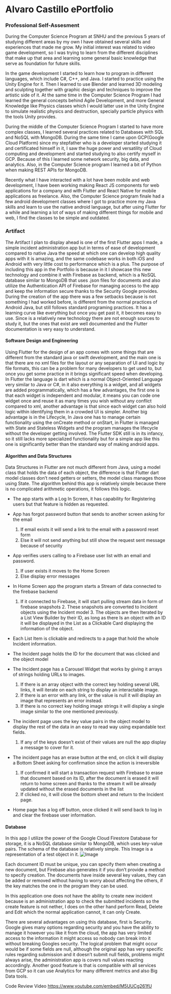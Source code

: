 # Alvaro Castillo ePortfolio

### Professional Self-Assesment 

   During the Computer Science Program at SNHU and the previous 5 years of studying different areas by my own I have obtained several skills and experiences that made me grow. My initial interest was related to video game development, so I was trying to learn from the different disciplines that make up that area and learning some general basic knowledge that serve as foundation for future skills.
  
   In the game development I started to learn how to program in different languages, which include C#, C++, and Java. I started to practice using the Unity Engine for it. Then I learned to use Blender and learned 3D modeling and sculpting together with graphic design and techniques to improve the artistic side of it. At the same time in the Computer Science Program I had learned the general concepts behind Agile Development, and more General Knowledge like Physics classes which I would latter use in the Unity Engine to simulate realistic physics and destruction, specially particle physics with the tools Unity provides.
 
   During the middle of the Computer Science Program I started to have more complex classes, I learned several practices related to Databases with SQL and NoSQL with MongoDB. During the same time I came upon GCP(Google Cloud Platform) since my stepfather who is a developer started studying it and certificated himself in it, I saw the huge power and versatility of Cloud computing and development and started studying to also certify myself in GCP. Because of this I learned some network security, big data, and analytics. Also, in the Computer Science program I learned a bit of Python when making REST APIs for MongoDB.
	
   Recently what I have interacted with a lot have been mobile and web development, I have been working making React JS components for web applications for a company and with Flutter and React Native for mobile applications as freelance. Also, the Computer Science program finale had a few android development classes where I got to practice more my Java skills and learn to use the native android language, but after using Flutter for a while and learning a lot of ways of making different things for mobile and web, I find the classes to be simple and outdated.
   
### Artifact
	
   The Artifact I plan to display ahead is one of the first Flutter apps I made, a simple incident administration app but in terms of ease of development compared to native Java the speed at which one can develop high quality apps with it is amazing, and the same codebase works in both iOS and Android with very little cost to performance which is a plus. The purpose of including this app in the Portfolio is because in it I showcase this new technology and combine it with Firebase as backend, which is a NoSQL database similar to MongoDB that uses .json files for documents and also utilize the Authentication API of Firebase for managing access to the app and keep the information secure thanks to the Security Google provides.
   During  the creation of the app there was a few setbacks because is not something I had worked before, is different from the normal practices of Android Java, but still follows standard programing practices. It has a learning curve like everything but once you get past it, it becomes easy to use. Since is a relatively new technology there are not enough sources to study it, but the ones that exist are well documented and the Flutter documentation is very easy to understand.


#### Software Design and Engineering

   Using Flutter for the design of an app comes with some things that are different from the standard java or swift development, and the main one is that there are no xml files for the layout or any separation of UI and logic by file formats, this can be a problem for many developers to get used to, but once you get some practice in it brings significant speed when developing. In Flutter the language is dart which is a normal Object-Oriented Language very similar to Java or C#, in it also everything is a widget, and all widgets are added programmatically, which has a few advantages, the first one is that each widget is independent and modular, it means you can code one widget once and reuse it as many times you wish without any conflict compared to xml, another advantage is that since each widget can also hold logic within identifying them in a crowded UI is simpler. Another big advantage is in the Lifecycle, In Java one has to manage certain functionality using the onCreate method or onStart, in Flutter is managed with State and Stateless Widgets and the program manages the lifecycle without the developer getting involved. The Flutter SDK still is in its infancy, so it still lacks more specialized functionality but for a simple app like this one is significantly better than the standard way of making android apps.

#### Algorithm and Data Structures

   Data Structures in Flutter are not much different from Java, using a model class that holds the data of each object, the difference is that Flutter dart model classes don’t need getters or setters, the model class manages those using State. The algorithm behind this app is relatively simple because there is no complicated arithmetic operations, it follows this logic.
   
- The app starts with a Log In Screen, it has capability for Registering users but that feature is hidden as requested.
- App has forgot password button that sends to another screen asking for the email
 	1. 	If email exists it will send a link to the email with a password reset form
	2.	Else it will not send anything but still show the request sent message because of security
  
- App verifies users calling to a Firebase user list with an email and password.
 	1.	If user exists it moves to the Home Screen
  	2.	Else display error messages
  
-	In Home Screen app the program starts a Stream of data connected to the firebase backend
  	1.	If it connected to Firebase, it will start pulling stream data in form of firebase snapshots
    	2.	These snapshots are converted to Incident objects using the Incident model
    	3.	The objects are then Iterated by a List View Builder by their ID, as long as there Is an object with an ID it will be displayed in the List as a Clickable Card displaying the information of the object.
    
- Each List Item is clickable and redirects to a page that hold the whole Incident information.
- The Incident page holds the ID for the document that was clicked and the object model
- The Incident page has a Carousel Widget that works by giving it arrays of strings holding URLs to images.
  	1.	If there is an array object with the correct key holding several URL links, it will iterate on each string to display an        	interactable image.
  	2.	If there is an error with any link, or the value is null it will display an image that represents an error instead.
  	3.	If there is no correct key holding image strings it will display a single image similar to the one mentioned previously.
  
- The incident page uses the key value pairs in the object model to display the rest of the data in an easy to read way using    		expandable text fields.
  	1.	If any of the keys doesn’t exist of their values are null the app display a message to cover for it.
  
- The incident page has an erase button at the end, on click it will display a Bottom Sheet asking for confirmation since the 		action is irreversible
  	1.	If confirmed it will start a transaction request with Firebase to erase that document based on its ID, after the document is erased it will return to home screen and thanks to the stream it will be already updated without the erased documents in the list
  	2.	If clicked no, it will close the bottom sheet and return to the Incident page.
  
- Home page has a log off button, once clicked it will send back to log in and clear the firebase user information.

#### Database

In this app I utilize the power of the Google Cloud Firestore Database for storage, it is a NoSQL database similar to MongoDB, which uses key-value pairs. The schema of the database is relatively simple. This Image is a representation of a test object in it.
![Image](https://i.ibb.co/0M4TM0p/Capture0.png)

Each document ID must be unique, you can specify them when creating a new document, but Firebase also generates it if you don’t provide a method to specify creation. The documents have inside several key values, they can be added or removed without having to worry about affecting the others, if the key matches the one in the program they can be used. 

   In this application one does not have the ability to create new incident because is an administration app to check the submitted incidents so the create feature is not nether, I does on the other hand perform Read, Delete and Edit which the normal application cannot, it can only Create.
	
   There are several advantages on using this database, first is Security. Google gives many options regarding security and you have the ability to manage it however you like it from the cloud, the app has very limited access to the information it might access so nobody can break into it without breaking Googles security. The logical problem that might occur would be if some fields are null, although the original app has very specific rules regarding submission and it doesn’t submit null fields, problems might always arise, the administration app is covers null values reacting accordingly. Another good feature is that is compatible with all services from GCP so it can use Analytics for many different metrics and also Big Data tools.

Code Review Video
https://www.youtube.com/embed/M5UUCg261fU

	
